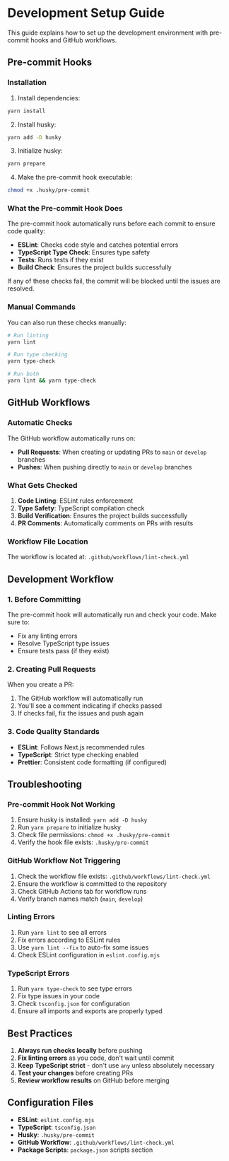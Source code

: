 # Development Setup Guide

This guide explains how to set up the development environment with pre-commit hooks and GitHub workflows.

## Pre-commit Hooks

### Installation

1. Install dependencies:
```bash
yarn install
```

2. Install husky:
```bash
yarn add -D husky
```

3. Initialize husky:
```bash
yarn prepare
```

4. Make the pre-commit hook executable:
```bash
chmod +x .husky/pre-commit
```

### What the Pre-commit Hook Does

The pre-commit hook automatically runs before each commit to ensure code quality:

- **ESLint**: Checks code style and catches potential errors
- **TypeScript Type Check**: Ensures type safety
- **Tests**: Runs tests if they exist
- **Build Check**: Ensures the project builds successfully

If any of these checks fail, the commit will be blocked until the issues are resolved.

### Manual Commands

You can also run these checks manually:

```bash
# Run linting
yarn lint

# Run type checking
yarn type-check

# Run both
yarn lint && yarn type-check
```

## GitHub Workflows

### Automatic Checks

The GitHub workflow automatically runs on:

- **Pull Requests**: When creating or updating PRs to `main` or `develop` branches
- **Pushes**: When pushing directly to `main` or `develop` branches

### What Gets Checked

1. **Code Linting**: ESLint rules enforcement
2. **Type Safety**: TypeScript compilation check
3. **Build Verification**: Ensures the project builds successfully
4. **PR Comments**: Automatically comments on PRs with results

### Workflow File Location

The workflow is located at: `.github/workflows/lint-check.yml`

## Development Workflow

### 1. Before Committing

The pre-commit hook will automatically run and check your code. Make sure to:

- Fix any linting errors
- Resolve TypeScript type issues
- Ensure tests pass (if they exist)

### 2. Creating Pull Requests

When you create a PR:

1. The GitHub workflow will automatically run
2. You'll see a comment indicating if checks passed
3. If checks fail, fix the issues and push again

### 3. Code Quality Standards

- **ESLint**: Follows Next.js recommended rules
- **TypeScript**: Strict type checking enabled
- **Prettier**: Consistent code formatting (if configured)

## Troubleshooting

### Pre-commit Hook Not Working

1. Ensure husky is installed: `yarn add -D husky`
2. Run `yarn prepare` to initialize husky
3. Check file permissions: `chmod +x .husky/pre-commit`
4. Verify the hook file exists: `.husky/pre-commit`

### GitHub Workflow Not Triggering

1. Check the workflow file exists: `.github/workflows/lint-check.yml`
2. Ensure the workflow is committed to the repository
3. Check GitHub Actions tab for workflow runs
4. Verify branch names match (`main`, `develop`)

### Linting Errors

1. Run `yarn lint` to see all errors
2. Fix errors according to ESLint rules
3. Use `yarn lint --fix` to auto-fix some issues
4. Check ESLint configuration in `eslint.config.mjs`

### TypeScript Errors

1. Run `yarn type-check` to see type errors
2. Fix type issues in your code
3. Check `tsconfig.json` for configuration
4. Ensure all imports and exports are properly typed

## Best Practices

1. **Always run checks locally** before pushing
2. **Fix linting errors** as you code, don't wait until commit
3. **Keep TypeScript strict** - don't use `any` unless absolutely necessary
4. **Test your changes** before creating PRs
5. **Review workflow results** on GitHub before merging

## Configuration Files

- **ESLint**: `eslint.config.mjs`
- **TypeScript**: `tsconfig.json`
- **Husky**: `.husky/pre-commit`
- **GitHub Workflow**: `.github/workflows/lint-check.yml`
- **Package Scripts**: `package.json` scripts section
